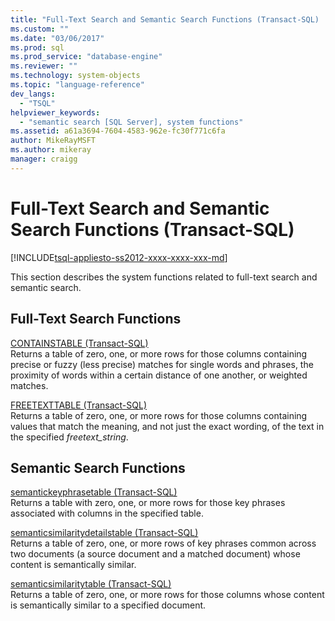 ```yaml
---
title: "Full-Text Search and Semantic Search Functions (Transact-SQL) | Microsoft Docs"
ms.custom: ""
ms.date: "03/06/2017"
ms.prod: sql
ms.prod_service: "database-engine"
ms.reviewer: ""
ms.technology: system-objects
ms.topic: "language-reference"
dev_langs: 
  - "TSQL"
helpviewer_keywords: 
  - "semantic search [SQL Server], system functions"
ms.assetid: a61a3694-7604-4583-962e-fc30f771c6fa
author: MikeRayMSFT
ms.author: mikeray
manager: craigg
---
```

# Full-Text Search and Semantic Search Functions (Transact-SQL)
[!INCLUDE[tsql-appliesto-ss2012-xxxx-xxxx-xxx-md](../../includes/tsql-appliesto-ss2012-xxxx-xxxx-xxx-md.md)]

  This section describes the system functions related to full-text search and semantic search.  
  
## Full-Text Search Functions  
 [CONTAINSTABLE &#40;Transact-SQL&#41;](../../relational-databases/system-functions/containstable-transact-sql.md)  
 Returns a table of zero, one, or more rows for those columns containing precise or fuzzy (less precise) matches for single words and phrases, the proximity of words within a certain distance of one another, or weighted matches.  
  
 [FREETEXTTABLE &#40;Transact-SQL&#41;](../../relational-databases/system-functions/freetexttable-transact-sql.md)  
 Returns a table of zero, one, or more rows for those columns containing values that match the meaning, and not just the exact wording, of the text in the specified *freetext_string*.  
  
## Semantic Search Functions  
 [semantickeyphrasetable &#40;Transact-SQL&#41;](../../relational-databases/system-functions/semantickeyphrasetable-transact-sql.md)  
 Returns a table with zero, one, or more rows for those key phrases associated with columns in the specified table.  
  
 [semanticsimilaritydetailstable &#40;Transact-SQL&#41;](../../relational-databases/system-functions/semanticsimilaritydetailstable-transact-sql.md)  
 Returns a table of zero, one, or more rows of key phrases common across two documents (a source document and a matched document) whose content is semantically similar.  
  
 [semanticsimilaritytable &#40;Transact-SQL&#41;](../../relational-databases/system-functions/semanticsimilaritytable-transact-sql.md)  
 Returns a table of zero, one, or more rows for those columns whose content is semantically similar to a specified document.  
  
  
